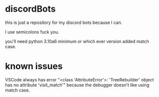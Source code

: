 # discordBots
this is just a repository for my discord bots because I can.

I use semicolons fuck you.

you'll need python 3.10a6 minimum or which ever version added match case.

# known issues

VSCode always has error "<class 'AttributeError'>: 'TreeRebuilder' object has no attribute 'visit_match'" because the debugger doesn't like using match case.